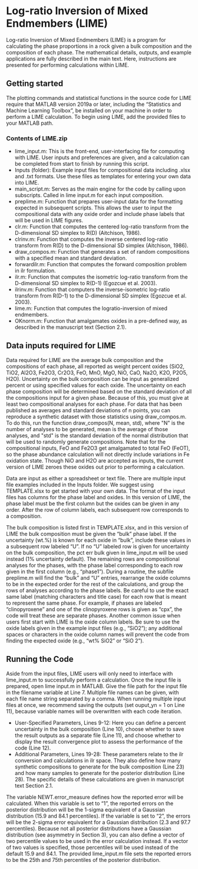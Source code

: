 # Log-ratio Inversion of Mixed Endmembers (LIME)
Log-ratio Inversion of Mixed Endmembers (LIME) is a program for calculating the phase proportions in a rock given a bulk composition and the composition of each phase. The mathematical details, outputs, and example applications are fully described in the main text. Here, instructions are presented for performing calculations within LIME.

## Getting started
The plotting commands and statistical functions in the source code for LIME require that MATLAB version 2019a or later, including the “Statistics and Machine Learning Toolbox”, be installed on your machine in order to perform a LIME calculation. To
begin using LIME, add the provided files to your MATLAB path.

### Contents of LIME.zip
- lime_input.m: This is the front-end, user-interfacing file for computing with LIME. User inputs and preferences are given, and a calculation can be completed from start to finish by running this script.
- Inputs (folder): Example input files for compositional data including .xlsx and .txt formats. Use these files as templates for entering your own data into LIME.
- main_script.m: Serves as the main engine for the code by calling upon subscripts. Called in lime input.m for each input composition.
- preplime.m: Function that prepares user-input data for the formatting expected in subsequent scripts. This allows the user to input the compositional data with any oxide order and include phase labels that will be used in LIME figures.
- clr.m: Function that computes the centered log-ratio transform from the D-dimensional SD simplex to R(D) (Aitchison, 1986).
- clrinv.m: Function that computes the inverse centered log-ratio transform from R(D) to the D-dimensional SD simplex (Aitchison, 1986).
- draw_compos.m: Function that generates a set of random compositions with a specified mean and standard deviation.
- forwardilr.m: Function that computes the forward composition problem in ilr formulation.
- ilr.m: Function that computes the isometric log-ratio transform from the D-dimensional SD simplex to R(D-1) (Egozcue et al. 2003).
- ilrinv.m: Function that computers the inverse-isometric log-ratio transform from R(D-1) to the D-dimensional SD simplex (Egozcue et al. 2003).
- lime.m: Function that computes the logratio-inversion of mixed endmembers.
- OKnorm.m: Function that amalgamates oxides in a pre-defined way, as described in the manuscript text (Section 2.1).

## Data inputs required for LIME
Data required for LIME are the average bulk composition and the compositions of each phase, all reported as weight percent oxides (SiO2, TiO2, Al2O3, Fe2O3, Cr2O3, FeO, MnO, MgO, NiO, CaO, Na2O, K2O, P2O5, H2O). Uncertainty on the bulk composition can be input as generalized percent or using specified values for each oxide. The uncertainty on each phase composition will be determined based on the standard deviation of all the compositions input for a given phase. Because of this, you must give at least two compositional analyses for each phase. For data that has been published as averages and standard deviations of n points, you can reproduce a synthetic dataset with those statistics using draw_compos.m. To do this, run the function draw_compos(N, mean, std), where "N" is the number of analyses to be generated, mean is the average of those analyses, and "std" is the standard deviation of the normal distribution that will be used to randomly generate compositions. Note that for the compositional inputs, FeO and Fe2O3 get amalgamated to total FeO (FeOT), so the phase abundance calculation will not directly include variations in Fe oxidation state. Though NiO and H2O are accepted as inputs, the current version of LIME zeroes these oxides out prior to performing a calculation.

Data are input as either a spreadsheet or text file. There are multiple input file examples included in the Inputs folder. We suggest using TEMPLATE.xlsx to get started with your own data. The format of the input files has columns for the phase label and
oxides. In this version of LIME, the phase label must be the first column but the oxides can be given in any order. After the row of column labels, each subsequent row corresponds to a composition.

The bulk composition is listed first in TEMPLATE.xlsx, and in this version of LIME the bulk composition must be given the “bulk” phase label. If the uncertainty (wt.%) is known for each oxide in “bulk”, include these values in a subsequent row labeled “U”. If no “U” labeled row is given for uncertainty on the bulk composition, the pct err bulk given in lime_input.m will be used instead (1% uncertainty default). The remaining rows are compositional analyses for the phases, with the phase label corresponding to each row given in the first column (e.g., “phase1”). During a routine, the subfile preplime.m will find the “bulk” and “U” entries, rearrange the oxide columns to be in the expected order for the rest of the calculations, and group the rows of analyses according to the phase labels. Be careful to use the exact same label (matching characters and title case) for each row that is meant to represent the same phase. For example, if phases are labeled “clinopyroxene” and one of the clinopyroxene rows is given as “cpx”, the code will treat these are separate phases. Another common issue when users first start with LIME is the oxide column labels. Be sure to use the oxide labels given in the example input files (e.g., “SiO2”); any additional spaces or characters in the oxide column names will prevent the code from finding the expected oxide (e.g., “wt% SiO2” or “SiO 2”).

## Running the Code
Aside from the input files, LIME users will only need to interface with lime_input.m to successfully perform a calculation. Once the input file is prepared, open lime input.m in MATLAB. Give the file path for the input file in the filename variable at Line 7. Multiple file names can be given, with each file name string separated by a comma. When running multiple input files at once, we recommend saving the outputs (set ouput_yn = 1 on Line 11), because variable names will be overwritten with each code iteration.

- User-Specified Parameters, Lines 9-12: Here you can define a percent uncertainty in the bulk composition (Line 10), choose whether to save the result outputs as a separate file (Line 11), and choose whether to display the result convergence plot to assess the performance of the code (Line 12).
- Additional Parameters, Lines 19-28: These parameters relate to the ilr conversion and calculations in ilr space. They also define how many synthetic compositions to generate for the bulk composition (Line 23) and how many samples to generate for the posterior distribution (Line 28). The specific details of these calculations are given in manuscript text Section 2.1.

The variable NEWT.error_measure defines how the reported error will be calculated. When this variable is set to “1”, the reported errors on the posterior distribution will be the 1-sigma equivalent of a Gaussian distribution (15.9 and 84.1 percentiles). If the variable is set to “2”, the errors will be the 2-sigma error equivalent for a Gaussian distribution (2.3 and 97.7 percentiles). Because not all posterior distributions have a Gaussian distribution (see asymmetry in Section 3), you can also define a vector of two percentile values to be used in the error calculation instead. If a vector of two values is specified, those percentiles will be used instead of the default 15.9 and 84.1. The provided lime_input.m file sets the reported errors to be the 25th and 75th percentiles of the posterior distribution.
